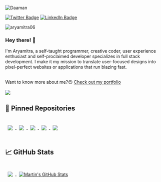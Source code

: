 ![Daaman](https://user-images.githubusercontent.com/79497113/152427332-a361ba23-8135-4a59-9813-e4ab64672794.png)

[![Twitter Badge](https://img.shields.io/badge/Twitter-Profile-informational?style=flat&logo=twitter&logoColor=white&color=1CA2F1)](https://twitter.com/beingaryamitra)
[![LinkedIn Badge](https://img.shields.io/badge/LinkedIn-Profile-informational?style=flat&logo=linkedin&logoColor=white&color=0D76A8)](https://www.linkedin.com/in/aryamitrachaudhuri/)


<p align="left"> <img src="https://komarev.com/ghpvc/?username=aryamitra06&label=Profile%20views&color=0e75b6&style=flat" alt="aryamitra06" />
<h3> Hey there! 👋</h2>
<p>I'm Aryamitra, a self-taught programmer, creative coder, user experience enthusiast and self-proclaimed developer specializes in full stack development. I make it my mission to translate user-focused designs into pixel-perfect websites or applications that run blazing fast.</p>
<br>
<span>Want to know more about me?😉 <a href="https://www.aryamitrachaudhuri.com">Check out my portfolio</a></span>
<br>
<br>
<img src="https://activity-graph.herokuapp.com/graph?username=aryamitra06&theme=react-dark">
 	
## 📌 Pinned Repositories

<br>

<a href="https://github.com/aryamitra06/markswise">
  <img align="center" style="margin:0.5rem" src="https://github-readme-stats.vercel.app/api/pin/?username=aryamitra06&repo=markswise&title_color=ffffff&text_color=c9cacc&icon_color=4AB197&bg_color=1A2B34" />
</a>

<a href="https://github.com/aryamitra06/inotebook">
  <img align="center" style="margin:0.5rem" src="https://github-readme-stats.vercel.app/api/pin/?username=aryamitra06&repo=inotebook&title_color=ffffff&text_color=c9cacc&icon_color=4AB197&bg_color=1A2B34" />
</a>

<a href="https://github.com/aryamitra06/codefront-ide">
  <img align="center" style="margin:0.5rem" src="https://github-readme-stats.vercel.app/api/pin/?username=aryamitra06&repo=codefront-ide&title_color=ffffff&text_color=c9cacc&icon_color=4AB197&bg_color=1A2B34" />
</a>

<a href="https://github.com/aryamitra06/7bit-hamming-code-solver">
  <img align="center" style="margin:0.5rem" src="https://github-readme-stats.vercel.app/api/pin/?username=aryamitra06&repo=7bit-hamming-code-solver&title_color=ffffff&text_color=c9cacc&icon_color=4AB197&bg_color=1A2B34" />
</a>

<a href="https://github.com/aryamitra06/textify">
  <img align="center" style="margin:0.5rem" src="https://github-readme-stats.vercel.app/api/pin/?username=aryamitra06&repo=textify&title_color=ffffff&text_color=c9cacc&icon_color=4AB197&bg_color=1A2B34" />
</a>
  
<br>
<br>
  
## &#x1f4c8; GitHub Stats

<br>

<a href="https://github.com/aryamitra06">
  <img align="center" style="margin:0.5rem" src="https://github-readme-stats.vercel.app/api/top-langs/?username=aryamitra06&hide=html,css&title_color=ffffff&text_color=c9cacc&icon_color=4AB197&bg_color=1A2B34" />
</a>

<a href="https://github.com/aryamitra06">
  <img align="center" style="margin:0.5rem" src="https://github-readme-stats.vercel.app/api?username=aryamitra06&show_icons=true&line_height=27&count_private=true&title_color=ffffff&text_color=c9cacc&icon_color=4AB097&bg_color=1A2B34" alt="Martin's GitHub Stats" />
</a>



<br>
<br>


